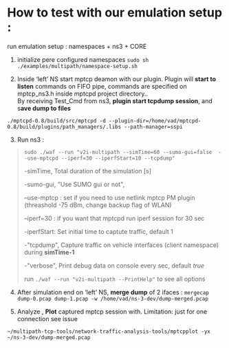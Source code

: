 # How to test with our emulation setup : 

run emulation setup : namespaces + ns3 + CORE

1. initialize pere configured namespaces 
`sudo sh ./examples/multipath/namespace-setup.sh` 

2. Inside ‘left’  NS start mptcp deamon with our plugin. 
Plugin will **start to listen** commands on FIFO pipe, commands are specified on mptcp_ns3.h inside mptcpd project directory..   
By receiving Test_Cmd from ns3, **plugin start tcpdump session**, and s**ave dump to files**  

`./mptcpd-0.8/build/src/mptcpd -d --plugin-dir=/home/vad/mptcpd-0.8/build/plugins/path_managers/.libs --path-manager=sspi`

3. Run ns3 :

> `sudo ./waf --run "v2i-multipath --simTime=60 --sumo-gui=false  --use-mptcpd --iperf=30 --iperfStart=10 --tcpdump"`
> 
> -simTime, Total duration of the simulation [s]
> 
> -sumo-gui, "Use SUMO gui or not", 
> 
> –use-mptcp : set if you need to use netlink mptcp PM plugin (threashold -75 dBm, change backup flag of WLAN)
> 
> –iperf=30  : if you want  that mptcpd run iperf session for 30 sec
> 
> -iperfStart: Set initial time to captute traffic, default 1
> 
> -"tcpdump", Capture traffic on vehicle interfaces (client namespace) during **simTime-1** 
>
>-"verbose", Print debug data on console every sec, default _true_ 
>
> run `./waf --run "v2i-multipath --PrintHelp"`  to see all options 
> 
4. After simulation end on ‘left’ NS, **merge dump** of 2 ifaces : 
`mergecap dump-0.pcap dump-1.pcap -w /home/vad/ns-3-dev/dump-merged.pcap`

5. Analyze , **Plot** captured mptcp session with. Limitation: just for one connection see issue  

`~/multipath-tcp-tools/network-traffic-analysis-tools/mptcpplot -yx  ~/ns-3-dev/dump-merged.pcap`

